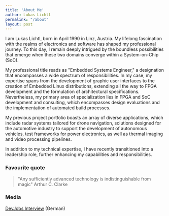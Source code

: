 ```yaml
---
title: 'About Me'
author: Lukas Lichtl
permalink: "/about"
layout: post
---
```


I am Lukas Lichtl, born in April 1990 in Linz, Austria. My lifelong fascination with the realms of electronics and software has shaped my professional journey. To this day, I remain deeply intrigued by the boundless possibilities that emerge when these two domains converge within a System-on-Chip (SoC).

My professional title reads as "Embedded Systems Engineer," a designation that encompasses a wide spectrum of responsibilities. In my case, my expertise spans from the development of graphic user interfaces to the creation of Embedded Linux distributions, extending all the way to FPGA development and the formulation of architectural specifications. Nevertheless, my primary area of specialization lies in FPGA and SoC development and consulting, which encompasses design evaluations and the implementation of automated build processes.

My previous project portfolio boasts an array of diverse applications, which include radar systems tailored for drone navigation, solutions designed for the automotive industry to support the development of autonomous vehicles, test frameworks for power electronics, as well as thermal imaging and video processing pipelines.

In addition to my technical expertise, I have recently transitioned into a leadership role, further enhancing my capabilities and responsibilities.

### Favourite quote

> "Any sufficiently advanced technology is indistinguishable from magic"
> Arthur C. Clarke

### Media

[DevJobs Interview](https://devjobs.at/artikel/was-macht-ein-embedded-engineer-lukas-lichtl-im-interview) (German)

